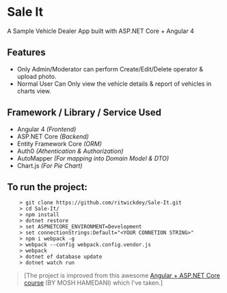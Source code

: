 # Sale It

A Sample Vehicle Dealer App built with ASP.NET Core + Angular 4

## Features 
- Only Admin/Moderator can perform Create/Edit/Delete operator & upload photo.
- Normal User Can Only view the vehicle details & report of vehicles in charts view.

## Framework / Library / Service Used
- Angular 4 *(Frontend)*
- ASP.NET Core *(Backend)*
- Entity Framework Core *(ORM)*
- Auth0 *(Athentication & Authorization)*
- AutoMapper *(For mapping into Domain Model & DTO)*
- Chart.js *(For Pie Chart)*

## To run the project:
```
    > git clone https://github.com/ritwickdey/Sale-It.git
    > cd Sale-It/
    > npm install
    > dotnet restore
    > set ASPNETCORE_ENVIRONMENT=Development
    > set connectionStrings:Default="<YOUR CONNETION STRING>"
    > npm i webpack -g
    > webpack --config webpack.config.vendor.js
    > webpack 
    > dotnet ef database update
    > dotnet watch run 
```
> [The project is improved from this awesome [Angular + ASP.NET Core course](https://www.udemy.com/aspnet-core-angular/) (BY MOSH HAMEDANI) which I've taken.]